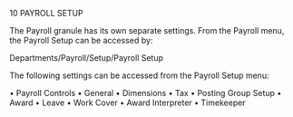 10	PAYROLL SETUP

The Payroll granule has its own separate settings. From the Payroll menu, the Payroll Setup can be accessed by: 

Departments/Payroll/Setup/Payroll Setup
 

The following settings can be accessed from the Payroll Setup menu:

•	Payroll Controls
•	General
•	Dimensions
•	Tax
•	Posting Group Setup
•	Award
•	Leave
•	Work Cover
•	Award Interpreter
•	Timekeeper


